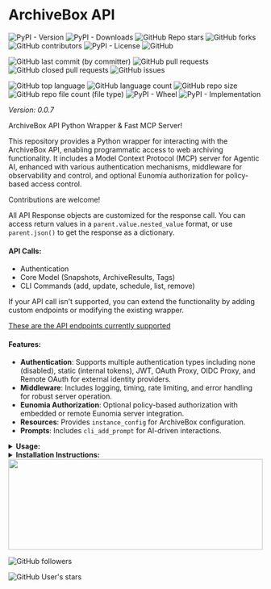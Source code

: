 # ArchiveBox API

![PyPI - Version](https://img.shields.io/pypi/v/archivebox-api)
![PyPI - Downloads](https://img.shields.io/pypi/dd/archivebox-api)
![GitHub Repo stars](https://img.shields.io/github/stars/Knuckles-Team/archivebox-api)
![GitHub forks](https://img.shields.io/github/forks/Knuckles-Team/archivebox-api)
![GitHub contributors](https://img.shields.io/github/contributors/Knuckles-Team/archivebox-api)
![PyPI - License](https://img.shields.io/pypi/l/archivebox-api)
![GitHub](https://img.shields.io/github/license/Knuckles-Team/archivebox-api)

![GitHub last commit (by committer)](https://img.shields.io/github/last-commit/Knuckles-Team/archivebox-api)
![GitHub pull requests](https://img.shields.io/github/issues-pr/Knuckles-Team/archivebox-api)
![GitHub closed pull requests](https://img.shields.io/github/issues-pr-closed/Knuckles-Team/archivebox-api)
![GitHub issues](https://img.shields.io/github/issues/Knuckles-Team/archivebox-api)

![GitHub top language](https://img.shields.io/github/languages/top/Knuckles-Team/archivebox-api)
![GitHub language count](https://img.shields.io/github/languages/count/Knuckles-Team/archivebox-api)
![GitHub repo size](https://img.shields.io/github/repo-size/Knuckles-Team/archivebox-api)
![GitHub repo file count (file type)](https://img.shields.io/github/directory-file-count/Knuckles-Team/archivebox-api)
![PyPI - Wheel](https://img.shields.io/pypi/wheel/archivebox-api)
![PyPI - Implementation](https://img.shields.io/pypi/implementation/archivebox-api)

*Version: 0.0.7*

ArchiveBox API Python Wrapper & Fast MCP Server!

This repository provides a Python wrapper for interacting with the ArchiveBox API, enabling programmatic access to web archiving functionality. It includes a Model Context Protocol (MCP) server for Agentic AI, enhanced with various authentication mechanisms, middleware for observability and control, and optional Eunomia authorization for policy-based access control.

Contributions are welcome!

All API Response objects are customized for the response call. You can access return values in a `parent.value.nested_value` format, or use `parent.json()` to get the response as a dictionary.

#### API Calls:
- Authentication
- Core Model (Snapshots, ArchiveResults, Tags)
- CLI Commands (add, update, schedule, list, remove)

If your API call isn't supported, you can extend the functionality by adding custom endpoints or modifying the existing wrapper.

[These are the API endpoints currently supported](https://demo.archivebox.io/api/v1/docs)

#### Features:
- **Authentication**: Supports multiple authentication types including none (disabled), static (internal tokens), JWT, OAuth Proxy, OIDC Proxy, and Remote OAuth for external identity providers.
- **Middleware**: Includes logging, timing, rate limiting, and error handling for robust server operation.
- **Eunomia Authorization**: Optional policy-based authorization with embedded or remote Eunomia server integration.
- **Resources**: Provides `instance_config` for ArchiveBox configuration.
- **Prompts**: Includes `cli_add_prompt` for AI-driven interactions.

<details>
  <summary><b>Usage:</b></summary>

### MCP CLI

| Short Flag | Long Flag                          | Description                                                                 |
|------------|------------------------------------|-----------------------------------------------------------------------------|
| -h         | --help                             | Display help information                                                    |
| -t         | --transport                        | Transport method: 'stdio', 'http', or 'sse' [legacy] (default: stdio)       |
| -s         | --host                             | Host address for HTTP transport (default: 0.0.0.0)                          |
| -p         | --port                             | Port number for HTTP transport (default: 8000)                              |
|            | --auth-type                        | Authentication type: 'none', 'static', 'jwt', 'oauth-proxy', 'oidc-proxy', 'remote-oauth' (default: none) |
|            | --token-jwks-uri                   | JWKS URI for JWT verification                                              |
|            | --token-issuer                     | Issuer for JWT verification                                                |
|            | --token-audience                   | Audience for JWT verification                                              |
|            | --oauth-upstream-auth-endpoint     | Upstream authorization endpoint for OAuth Proxy                             |
|            | --oauth-upstream-token-endpoint    | Upstream token endpoint for OAuth Proxy                                    |
|            | --oauth-upstream-client-id         | Upstream client ID for OAuth Proxy                                         |
|            | --oauth-upstream-client-secret     | Upstream client secret for OAuth Proxy                                     |
|            | --oauth-base-url                   | Base URL for OAuth Proxy                                                   |
|            | --oidc-config-url                  | OIDC configuration URL                                                     |
|            | --oidc-client-id                   | OIDC client ID                                                             |
|            | --oidc-client-secret               | OIDC client secret                                                         |
|            | --oidc-base-url                    | Base URL for OIDC Proxy                                                    |
|            | --remote-auth-servers              | Comma-separated list of authorization servers for Remote OAuth             |
|            | --remote-base-url                  | Base URL for Remote OAuth                                                  |
|            | --allowed-client-redirect-uris     | Comma-separated list of allowed client redirect URIs                       |
|            | --eunomia-type                     | Eunomia authorization type: 'none', 'embedded', 'remote' (default: none)   |
|            | --eunomia-policy-file              | Policy file for embedded Eunomia (default: mcp_policies.json)              |
|            | --eunomia-remote-url               | URL for remote Eunomia server                                              |

### Using as an MCP Server

The MCP Server can be run in two modes: `stdio` (for local testing) or `http` (for networked access). To start the server, use the following commands:

#### Run in stdio mode (default):
```bash
archivebox-mcp --transport "stdio"
```

#### Run in HTTP mode:
```bash
archivebox-mcp --transport "http" --host "0.0.0.0" --port "8000"
```

### Basic API Usage

**Token Authentication**

```python
#!/usr/bin/python
# coding: utf-8
import archivebox_api

archivebox_url = "<ARCHIVEBOX_URL>"
token = "<ARCHIVEBOX_TOKEN>"

client = archivebox_api.Api(
    url=archivebox_url,
    token=token
)

snapshots = client.get_snapshots()
print(f"Snapshots: {snapshots.json()}")
```

**Basic Authentication**

```python
#!/usr/bin/python
# coding: utf-8
import archivebox_api

username = "<ARCHIVEBOX_USERNAME>"
password = "<ARCHIVEBOX_PASSWORD>"
archivebox_url = "<ARCHIVEBOX_URL>"

client = archivebox_api.Api(
    url=archivebox_url,
    username=username,
    password=password
)

snapshots = client.get_snapshots()
print(f"Snapshots: {snapshots.json()}")
```

**API Key Authentication**

```python
#!/usr/bin/python
# coding: utf-8
import archivebox_api

archivebox_url = "<ARCHIVEBOX_URL>"
api_key = "<ARCHIVEBOX_API_KEY>"

client = archivebox_api.Api(
    url=archivebox_url,
    api_key=api_key
)

snapshots = client.get_snapshots()
print(f"Snapshots: {snapshots.json()}")
```

**SSL Verify**

```python
#!/usr/bin/python
# coding: utf-8
import archivebox_api

username = "<ARCHIVEBOX_USERNAME>"
password = "<ARCHIVEBOX_PASSWORD>"
archivebox_url = "<ARCHIVEBOX_URL>"

client = archivebox_api.Api(
    url=archivebox_url,
    username=username,
    password=password,
    verify=False
)

snapshots = client.get_snapshots()
print(f"Snapshots: {snapshots.json()}")
```

### Deploy MCP Server as a Service

The ArchiveBox MCP server can be deployed using Docker, with configurable authentication, middleware, and Eunomia authorization.

#### Using Docker Run

```bash
docker pull archivebox/archivebox:latest

docker run -d \
  --name archivebox-mcp \
  -p 8004:8004 \
  -e HOST=0.0.0.0 \
  -e PORT=8004 \
  -e TRANSPORT=http \
  -e AUTH_TYPE=none \
  -e EUNOMIA_TYPE=none \
  -e ARCHIVEBOX_URL=https://yourinstance.archivebox.com \
  -e ARCHIVEBOX_USERNAME=user \
  -e ARCHIVEBOX_PASSWORD=pass \
  -e ARCHIVEBOX_TOKEN=token \
  -e ARCHIVEBOX_API_KEY=api_key \
  -e ARCHIVEBOX_VERIFY=False \
  archivebox/archivebox:latest
```

For advanced authentication (e.g., JWT, OAuth Proxy, OIDC Proxy, Remote OAuth) or Eunomia, add the relevant environment variables:

```bash
docker run -d \
  --name archivebox-mcp \
  -p 8004:8004 \
  -e HOST=0.0.0.0 \
  -e PORT=8004 \
  -e TRANSPORT=http \
  -e AUTH_TYPE=oidc-proxy \
  -e OIDC_CONFIG_URL=https://provider.com/.well-known/openid-configuration \
  -e OIDC_CLIENT_ID=your-client-id \
  -e OIDC_CLIENT_SECRET=your-client-secret \
  -e OIDC_BASE_URL=https://your-server.com \
  -e ALLOWED_CLIENT_REDIRECT_URIS=http://localhost:*,https://*.example.com/* \
  -e EUNOMIA_TYPE=embedded \
  -e EUNOMIA_POLICY_FILE=/app/mcp_policies.json \
  -e ARCHIVEBOX_URL=https://yourinstance.archivebox.com \
  -e ARCHIVEBOX_USERNAME=user \
  -e ARCHIVEBOX_PASSWORD=pass \
  -e ARCHIVEBOX_TOKEN=token \
  -e ARCHIVEBOX_API_KEY=api_key \
  -e ARCHIVEBOX_VERIFY=False \
  archivebox/archivebox:latest
```

#### Using Docker Compose

Create a `docker-compose.yml` file:

```yaml
services:
  archivebox-mcp:
    image: archivebox/archivebox:latest
    environment:
      - HOST=0.0.0.0
      - PORT=8004
      - TRANSPORT=http
      - AUTH_TYPE=none
      - EUNOMIA_TYPE=none
      - ARCHIVEBOX_URL=https://yourinstance.archivebox.com
      - ARCHIVEBOX_USERNAME=user
      - ARCHIVEBOX_PASSWORD=pass
      - ARCHIVEBOX_TOKEN=token
      - ARCHIVEBOX_API_KEY=api_key
      - ARCHIVEBOX_VERIFY=False
    ports:
      - 8004:8004
```

For advanced setups with authentication and Eunomia:

```yaml
services:
  archivebox-mcp:
    image: archivebox/archivebox:latest
    environment:
      - HOST=0.0.0.0
      - PORT=8004
      - TRANSPORT=http
      - AUTH_TYPE=oidc-proxy
      - OIDC_CONFIG_URL=https://provider.com/.well-known/openid-configuration
      - OIDC_CLIENT_ID=your-client-id
      - OIDC_CLIENT_SECRET=your-client-secret
      - OIDC_BASE_URL=https://your-server.com
      - ALLOWED_CLIENT_REDIRECT_URIS=http://localhost:*,https://*.example.com/*
      - EUNOMIA_TYPE=embedded
      - EUNOMIA_POLICY_FILE=/app/mcp_policies.json
      - ARCHIVEBOX_URL=https://yourinstance.archivebox.com
      - ARCHIVEBOX_USERNAME=user
      - ARCHIVEBOX_PASSWORD=pass
      - ARCHIVEBOX_TOKEN=token
      - ARCHIVEBOX_API_KEY=api_key
      - ARCHIVEBOX_VERIFY=False
    ports:
      - 8004:8004
    volumes:
      - ./mcp_policies.json:/app/mcp_policies.json
```

Run the service:

```bash
docker-compose up -d
```

#### Configure `mcp.json` for AI Integration

Recommended: Store secrets in environment variables with lookup in the JSON file.

For Testing Only: Plain text storage will also work, although **not** recommended.

```json
{
  "mcpServers": {
    "archivebox": {
      "command": "uv",
      "args": [
        "run",
        "--with",
        "archivebox-api",
        "archivebox-mcp",
        "--transport",
        "${TRANSPORT}",
        "--host",
        "${HOST}",
        "--port",
        "${PORT}",
        "--auth-type",
        "${AUTH_TYPE}",
        "--eunomia-type",
        "${EUNOMIA_TYPE}"
      ],
      "env": {
        "ARCHIVEBOX_URL": "https://yourinstance.archivebox.com",
        "ARCHIVEBOX_USERNAME": "user",
        "ARCHIVEBOX_PASSWORD": "pass",
        "ARCHIVEBOX_TOKEN": "token",
        "ARCHIVEBOX_API_KEY": "api_key",
        "ARCHIVEBOX_VERIFY": "False",
        "TOKEN_JWKS_URI": "${TOKEN_JWKS_URI}",
        "TOKEN_ISSUER": "${TOKEN_ISSUER}",
        "TOKEN_AUDIENCE": "${TOKEN_AUDIENCE}",
        "OAUTH_UPSTREAM_AUTH_ENDPOINT": "${OAUTH_UPSTREAM_AUTH_ENDPOINT}",
        "OAUTH_UPSTREAM_TOKEN_ENDPOINT": "${OAUTH_UPSTREAM_TOKEN_ENDPOINT}",
        "OAUTH_UPSTREAM_CLIENT_ID": "${OAUTH_UPSTREAM_CLIENT_ID}",
        "OAUTH_UPSTREAM_CLIENT_SECRET": "${OAUTH_UPSTREAM_CLIENT_SECRET}",
        "OAUTH_BASE_URL": "${OAUTH_BASE_URL}",
        "OIDC_CONFIG_URL": "${OIDC_CONFIG_URL}",
        "OIDC_CLIENT_ID": "${OIDC_CLIENT_ID}",
        "OIDC_CLIENT_SECRET": "${OIDC_CLIENT_SECRET}",
        "OIDC_BASE_URL": "${OIDC_BASE_URL}",
        "REMOTE_AUTH_SERVERS": "${REMOTE_AUTH_SERVERS}",
        "REMOTE_BASE_URL": "${REMOTE_BASE_URL}",
        "ALLOWED_CLIENT_REDIRECT_URIS": "${ALLOWED_CLIENT_REDIRECT_URIS}",
        "EUNOMIA_TYPE": "${EUNOMIA_TYPE}",
        "EUNOMIA_POLICY_FILE": "${EUNOMIA_POLICY_FILE}",
        "EUNOMIA_REMOTE_URL": "${EUNOMIA_REMOTE_URL}"
      },
      "timeout": 200000
    }
  }
}
```

#### CLI Parameters

The `archivebox-mcp` command supports the following CLI options for configuration:

- `--transport`: Transport method (`stdio`, `http`, `sse`) [default: `http`]
- `--host`: Host address for HTTP transport [default: `0.0.0.0`]
- `--port`: Port number for HTTP transport [default: `8000`]
- `--auth-type`: Authentication type (`none`, `static`, `jwt`, `oauth-proxy`, `oidc-proxy`, `remote-oauth`) [default: `none`]
- `--token-jwks-uri`: JWKS URI for JWT verification
- `--token-issuer`: Issuer for JWT verification
- `--token-audience`: Audience for JWT verification
- `--oauth-upstream-auth-endpoint`: Upstream authorization endpoint for OAuth Proxy
- `--oauth-upstream-token-endpoint`: Upstream token endpoint for OAuth Proxy
- `--oauth-upstream-client-id`: Upstream client ID for OAuth Proxy
- `--oauth-upstream-client-secret`: Upstream client secret for OAuth Proxy
- `--oauth-base-url`: Base URL for OAuth Proxy
- `--oidc-config-url`: OIDC configuration URL
- `--oidc-client-id`: OIDC client ID
- `--oidc-client-secret`: OIDC client secret
- `--oidc-base-url`: Base URL for OIDC Proxy
- `--remote-auth-servers`: Comma-separated list of authorization servers for Remote OAuth
- `--remote-base-url`: Base URL for Remote OAuth
- `--allowed-client-redirect-uris`: Comma-separated list of allowed client redirect URIs
- `--eunomia-type`: Eunomia authorization type (`none`, `embedded`, `remote`) [default: `none`]
- `--eunomia-policy-file`: Policy file for embedded Eunomia [default: `mcp_policies.json`]
- `--eunomia-remote-url`: URL for remote Eunomia server

#### Middleware

The MCP server includes the following built-in middleware for enhanced functionality:

- **ErrorHandlingMiddleware**: Provides comprehensive error logging and transformation.
- **RateLimitingMiddleware**: Limits request frequency with a token bucket algorithm (10 requests/second, burst capacity of 20).
- **TimingMiddleware**: Tracks execution time of requests.
- **LoggingMiddleware**: Logs all requests and responses for observability.

#### Eunomia Authorization

The server supports optional Eunomia authorization for policy-based access control:

- **Disabled (`none`)**: No authorization checks.
- **Embedded (`embedded`)**: Runs an embedded Eunomia server with a local policy file (`mcp_policies.json` by default).
- **Remote (`remote`)**: Connects to an external Eunomia server for centralized policy decisions.

To configure Eunomia policies:

```bash
# Initialize a default policy file
eunomia-mcp init

# Validate the policy file
eunomia-mcp validate mcp_policies.json
```

</details>

<details>
  <summary><b>Installation Instructions:</b></summary>

Install Python Package

```bash
python -m pip install archivebox-api eunomia-mcp
```

</details>


<img width="100%" height="180em" src="https://github-readme-stats.vercel.app/api?username=Knucklessg1&show_icons=true&hide_border=true&&count_private=true&include_all_commits=true" />

![GitHub followers](https://img.shields.io/github/followers/Knucklessg1)

![GitHub User's stars](https://img.shields.io/github/stars/Knucklessg1)

